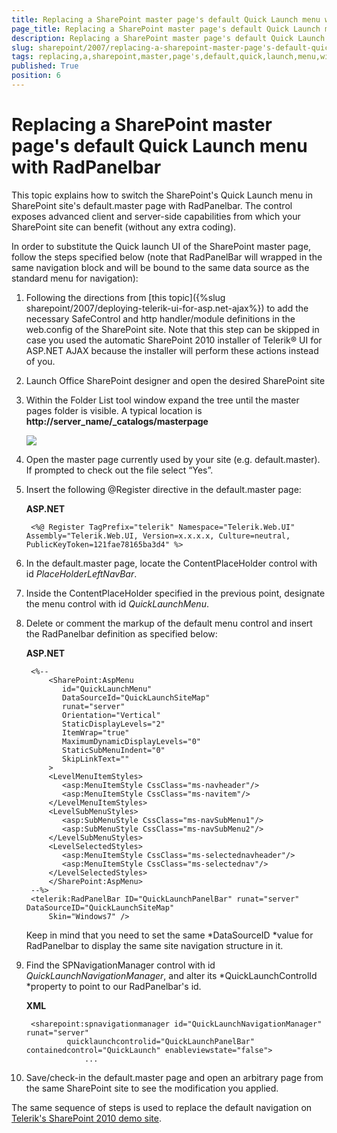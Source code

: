 ```yaml
---
title: Replacing a SharePoint master page's default Quick Launch menu with RadPanelbar
page_title: Replacing a SharePoint master page's default Quick Launch menu with RadPanelbar | UI for ASP.NET AJAX Documentation
description: Replacing a SharePoint master page's default Quick Launch menu with RadPanelbar
slug: sharepoint/2007/replacing-a-sharepoint-master-page's-default-quick-launch-menu-with-radpanelbar
tags: replacing,a,sharepoint,master,page's,default,quick,launch,menu,with,radpanelbar
published: True
position: 6
---
```


# Replacing a SharePoint master page's default Quick Launch menu with RadPanelbar




This topic explains how to switch the SharePoint's Quick Launch menu in SharePoint site's default.master page with RadPanelbar. The control exposes advanced client and server-side capabilities from which your SharePoint site can benefit (without any extra coding).

In order to substitute the Quick launch UI of the SharePoint master page, follow the steps specified below (note that RadPanelBar will wrapped in the same navigation block and will be bound to the same data source as the standard menu for navigation):

1. Following the directions from [this topic]({%slug sharepoint/2007/deploying-telerik-ui-for-asp.net-ajax%}) to add the necessary SafeControl and http handler/module definitions in the web.config of the SharePoint site. Note that this step can be skipped in case you used the automatic SharePoint 2010 installer of Telerik® UI for ASP.NET AJAX because the installer will perform these actions instead of you.

1. Launch Office SharePoint designer and open the desired SharePoint site

1. Within the Folder List tool window expand the tree until the master pages folder is visible. A typical location is **http://server_name/_catalogs/masterpage**

	![](images/moss2.gif)

1. Open the master page currently used by your site (e.g. default.master). If prompted to check out the file select “Yes”.

1. Insert the following @Register directive in the default.master page:

	**ASP.NET**

		<%@ Register TagPrefix="telerik" Namespace="Telerik.Web.UI" Assembly="Telerik.Web.UI, Version=x.x.x.x, Culture=neutral, PublicKeyToken=121fae78165ba3d4" %>




1. In the default.master page, locate the ContentPlaceHolder control with id *PlaceHolderLeftNavBar*.

1. Inside the ContentPlaceHolder specified in the previous point, designate the menu control with id *QuickLaunchMenu*.

1. Delete or comment the markup of the default menu control and insert the RadPanelbar definition as specified below:

	**ASP.NET**

	    <%--
	        <SharePoint:AspMenu
	           id="QuickLaunchMenu"
	           DataSourceId="QuickLaunchSiteMap"
	           runat="server"
	           Orientation="Vertical"
	           StaticDisplayLevels="2"
	           ItemWrap="true"
	           MaximumDynamicDisplayLevels="0"
	           StaticSubMenuIndent="0"
	           SkipLinkText=""
	        >
	        <LevelMenuItemStyles>
	           <asp:MenuItemStyle CssClass="ms-navheader"/>
	           <asp:MenuItemStyle CssClass="ms-navitem"/>
	        </LevelMenuItemStyles>
	        <LevelSubMenuStyles>
	           <asp:SubMenuStyle CssClass="ms-navSubMenu1"/>
	           <asp:SubMenuStyle CssClass="ms-navSubMenu2"/>
	        </LevelSubMenuStyles>
	        <LevelSelectedStyles>
	           <asp:MenuItemStyle CssClass="ms-selectednavheader"/>
	           <asp:MenuItemStyle CssClass="ms-selectednav"/>
	        </LevelSelectedStyles>
	        </SharePoint:AspMenu>
	    --%>
	    <telerik:RadPanelBar ID="QuickLaunchPanelBar" runat="server" DataSourceID="QuickLaunchSiteMap"
	        Skin="Windows7" />


	Keep in mind that you need to set the same *DataSourceID *value for RadPanelbar to display the same site navigation structure in it.

1. Find the SPNavigationManager control with id *QuickLaunchNavigationManager*, and alter its *QuickLaunchControlId *property to point to our RadPanelbar's id.

	**XML**

		<sharepoint:spnavigationmanager id="QuickLaunchNavigationManager" runat="server"
	            quicklaunchcontrolid="QuickLaunchPanelBar" containedcontrol="QuickLaunch" enableviewstate="false">
	                ... 	




1. Save/check-in the default.master page and open an arbitrary page from the same SharePoint site to see the modification you applied.

The same sequence of steps is used to replace the default navigation on [Telerik's SharePoint 2010 demo site](https://docs.telerik.com/devtools/aspnet-ajax/sharepoint/2010/installation-and-deployment/installing-telerik-web-parts).
